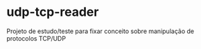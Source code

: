 # udp-tcp-reader
Projeto de estudo/teste para fixar conceito sobre manipulação de protocolos TCP/UDP
